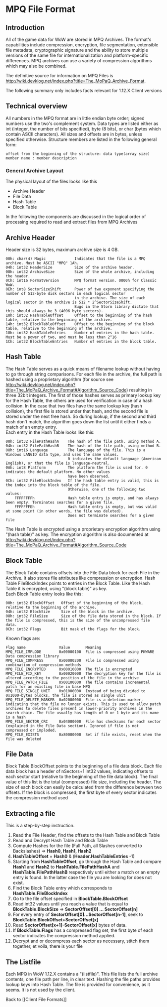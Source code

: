 # MPQ File Format

## Introduction

All of the game data for WoW are stored in MPQ Archives. The format's capabilities include compression, encryption, file segmentation, extensible file metadata, cryptographic signature and the ability to store multiple versions of the same file for internationalization and platform-specific differences. MPQ archives can use a variety of compression algorithms which may also be combined.

The definitive source for information on MPQ Files is <http://wiki.devklog.net/index.php?title=The_MoPaQ_Archive_Format>.

The following summary only includes facts relevant for 1.12.X Client versions

## Technical overview

All numbers in the MPQ format are in little endian byte order; signed numbers use the two's complement system. Data types are listed either as int (integer, the number of bits specified), byte (8 bits), or char (bytes which contain ASCII characters). All sizes and offsets are in bytes, unless specified otherwise. Structure members are listed in the following general form:

    offset from the beginning of the structure: data type(array size) member name : member description

### General Archive Layout

The physical layout of the files looks like this

* Archive Header
* File Data
* Hash Table
* Block Table

In the following the components are discussed in the logical order of processing required to read and extract files from MPQ Archives

## Archive Header

Header size is 32 bytes, maximum archive size is 4 GB.

	00h: char(4) Magic             Indicates that the file is a MPQ archive. Must be ASCII "MPQ" 1Ah.
	04h: int32 HeaderSize          Size of the archive header.
	08h: int32 ArchiveSize         Size of the whole archive, including the header.
	0Ch: int16 FormatVersion       MPQ format version. 0000h for Classic WoW.
	0Eh: int8 SectorSizeShift      Power of two exponent specifying the number of 512-byte disk sectors in each logical sector
								   in the archive. The size of each logical sector in the archive is 512 * 2^SectorSizeShift.
 								   Bugs in the Storm library dictate that this should always be 3 (4096 byte sectors).
	10h: int32 HashTableOffset     Offset to the beginning of the hash table, relative to the beginning of the archive.
	14h: int32 BlockTableOffset    Offset to the beginning of the block table, relative to the beginning of the archive.
	18h: int32 HashTableEntries    Number of entries in the hash table. Must be a power of two, and must be less than 2^16
	1Ch: int32 BlockTableEntries   Number of entries in the block table.

## Hash Table

The Hash Table serves as a quick means of filename lookup without having to go through string comparisons. For each file in the archive, the full path is hashed using a proprietary algorithm (for source see <http://wiki.devklog.net/index.php?title=The_MoPaQ_Archive_Format#Algorithm_Source_Code>) resulting in three 32bit integers. The first of those hashes serves as primary lookup key for the Hash Table, the others are used for verification in case of a hash collision. In the case that two files have the same lookup key (hash collision), the first file is stored under that hash, and the second file is stored under the next free hash. So during lookup, if the second and third hash don't match, the algorithm goes down the list until it either finds a match of an empty entry.<br>
Each entry in the Hash Table looks like this:

	00h: int32 FilePathHashA    The hash of the file path, using method A.
	04h: int32 FilePathHashB    The hash of the file path, using method B.
	08h: int16 Language         The language of the file. This is a Windows LANGID data type, and uses the same values.
								0 indicates the default language (American English), or that the file is language-neutral.
	0Ah: int8 Platform          The platform the file is used for. 0 indicates the default platform. No other values
								have been observed.
	0Ch: int32 FileBlockIndex   If the hash table entry is valid, this is the index into the block table of the file.
								Otherwise, one of the following two values:
		FFFFFFFFh           	Hash table entry is empty, and has always been empty. Terminates searches for a given file.
		FFFFFFFEh           	Hash table entry is empty, but was valid at some point (in other words, the file was deleted).
								Does not terminate searches for a given file

The Hash Table is encrypted using a proprietary encryption algorithm using "(hash table)" as key. The encryption algorithm is also documented at <http://wiki.devklog.net/index.php?title=The_MoPaQ_Archive_Format#Algorithm_Source_Code>

## Block Table

The Block Table contains offsets into the File Data block for each File in the Archive. It also stores file attributes like compression or encryption. Hash Table FileBlockIndex points to entries in the Block Table. Like the Hash Table it is encrypted, using "(block table)" as key.<br>
Each Block Table entry looks like this:

	00h: int32 BlockOffset   Offset of the beginning of the block, relative to the beginning of the archive.
	04h: int32 BlockSize     Size of the block in the archive.
	08h: int32 FileSize      Size of the file data stored in the block. If the file is compressed, this is the size of the uncompressed file data.
	0Ch: int32 Flags         Bit mask of the flags for the block.

Known flags are:

	Flag name				Value		Meaning
	MPQ_FILE_IMPLODE		0x00000100	File is compressed using PKWARE Data compression library
	MPQ_FILE_COMPRESS		0x00000200	File is compressed using combination of compression methods
	MPQ_FILE_ENCRYPTED		0x00010000	The file is encrypted
	MPQ_FILE_FIX_KEY		0x00020000	The decryption key for the file is altered according to the position of the file in the archive
	MPQ_FILE_PATCH_FILE		0x00100000	The file contains incremental patch for an existing file in base MPQ
	MPQ_FILE_SINGLE_UNIT	0x01000000	Instead of being divided to 0x1000-bytes blocks, the file is stored as single unit
	MPQ_FILE_DELETE_MARKER	0x02000000	File is a deletion marker, indicating that the file no longer exists. This is used to allow patch archives to delete files present in lower-priority archives in the search chain. The file usually has length of 0 or 1 byte and its name is a hash
	MPQ_FILE_SECTOR_CRC		0x04000000	File has checksums for each sector (explained in the File Data section). Ignored if file is not compressed or imploded.
	MPQ_FILE_EXISTS			0x80000000	Set if file exists, reset when the file was deleted

## File Data

Block Table BlockOffset points to the beginning of a file data block. Each file data block has a header of nSectors+1 int32 values, indicating offsets to each sector start (relative to the beginning of the file data block). The final value of this list is the total (compressed) file size, including the header. The size of each block can easily be calculated from the difference between two offsets. If the block is compressed, the first byte of every sector indicates the compression method used

## Extracting a file

This is a step-by-step instruction.

1. Read the File Header, find the offsets to the Hash Table and Block Table
2. Read and Decrypt Hash Table and Block Table
3. Compute Hashes for the file (Full Path, all Slashes converted to Backslashes) => **Hash0, Hash1, Hash2**
4. **HashTableOffset** = **Hash0** & (**Header.HashTableEntries** -1)
5. Starting from **HashTableOffset**, go through the Hash Table and compare **Hash1** and **Hash2** to **HashTable.FilePathHashA** and **HashTable.FilePathHashB** respectively until either a match or an empty entry is found. In the latter case the file you are looking for does not exist.
6. Find the Block Table entry which corresponds to **HashTable.FileBlockIndex**
7. Go to the file offset specified in **BlockTable.BlockOffset**
8. Read int32 values until you reach a value that is equal to **BlockTable.BlockSize** => **SectorOffset[0] ... SectorOffset[n]**
9. For every entry of **SectorOffset[0]...SectorOffset[n-1]**, seek to **BlockTable.BlockOffset+SectorOffset[x]**
10. Read **SectorOffset[x+1]-SectorOffset[x]** bytes of data.
11. If **BlockTable.Flags** has a compressed flag set, the first byte of each sector indicates the compression method applied.
12. Decrypt and or decompress each sector as necessary, stitch them together, et voila, there is your file

## The Listfile

Each MPQ in WoW 1.12.X contains a "(listfile)". This file lists the full archive contents, one file path per line, in clear text. Hashing the file paths provides lookup keys into Hash Table. The file is provided for convenience, as it seems. It is not used by the client.

Back to [[Client File Formats]]
